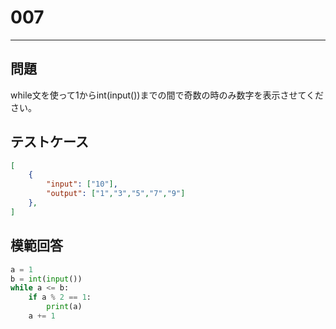 # 007

---
## 問題

while文を使って1からint(input())までの間で奇数の時のみ数字を表示させてください。

## テストケース

```json
[
	{
		"input": ["10"],
		"output": ["1","3","5","7","9"]
  	},
]
```

## 模範回答
```python
a = 1
b = int(input())
while a <= b:
	if a % 2 == 1:
		print(a)
	a += 1
```